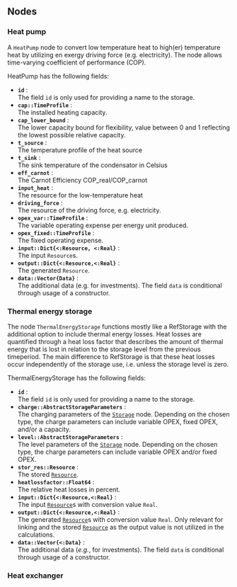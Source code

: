 ## Nodes

### Heat pump

A `HeatPump` node to convert low temperature heat to high(er) temperature heat by utilizing en exergy driving force (e.g. electricity). The node allows time-varying coefficient of performance (COP).

HeatPump has the following fields:
- **`id`** :\
     The field `id` is only used for providing a name to the storage.
- **`cap::TimeProfile`** :\
    The installed heating capacity.
- **`cap_lower_bound`** :\
    The lower capacity bound for flexibility, value between 0 and 1 reflecting the lowest possible relative capacity. 
- **`t_source`** :\
    The temperature profile of the heat source
- **`t_sink`** :\
    The sink temperature of the condensator in Celsius
- **`eff_carnot`** :\
    The Carnot Efficiency COP_real/COP_carnot
- **`input_heat`** :\
    The resource for the low-temperature heat
- **`driving_force`** :\
    The resource of the driving force, e.g. electricity.
- **`opex_var::TimeProfile`** :\
    The variable operating expense per energy unit produced.
- **`opex_fixed::TimeProfile`** :\
    The fixed operating expense.
- **`input::Dict{<:Resource, <:Real}`** :\
    The input `Resource`s.
- **`output::Dict{<:Resource,<:Real}`** :\
    The generated `Resource`.
- **`data::Vector{Data}`** :\
    The additional data (e.g. for investments). The field `data` is conditional through usage of a constructor.


### Thermal energy storage

The node `ThermalEnergyStorage` functions mostly like a RefStorage with the additional option to include thermal energy losses. 
Heat losses are quantified through a heat loss factor that describes the amount of thermal energy that is lost in relation to the storage level from the previous timeperiod. The main difference to RefStorage is that these heat losses occur independently of the storage use, i.e. unless the storage level is zero. 

ThermalEnergyStorage has the following fields:
- **`id`** :\
     The field `id` is only used for providing a name to the storage.
- **`charge::AbstractStorageParameters`** :\
    The charging parameters of the [`Storage`](@ref) node. Depending on the chosen type, the charge parameters can include variable OPEX, fixed OPEX,
  and/or a capacity.
- **`level::AbstractStorageParameters`** :\
    The level parameters of the [`Storage`](@ref) node. Depending on the chosen type, the charge parameters can include variable OPEX and/or fixed OPEX.
- **`stor_res::Resource`** :\
    The stored [`Resource`](@ref).
- **`heatlossfactor::Float64`** :\
    The relative heat losses in percent. 
- **`input::Dict{<:Resource,<:Real}`** :\
    The input [`Resource`](@ref)s with conversion
  value `Real`.
- **`output::Dict{<:Resource,<:Real}`** :\
    The generated [`Resource`](@ref)s with conversion  value `Real`. Only relevant for linking and the stored [`Resource`](@ref) as the output
  value is not utilized in the calculations.
- **`data::Vector{<:Data}`** :\
    The additional data (*e.g.*, for investments). The field `data` is conditional through usage of a constructor.


### Heat exchanger
